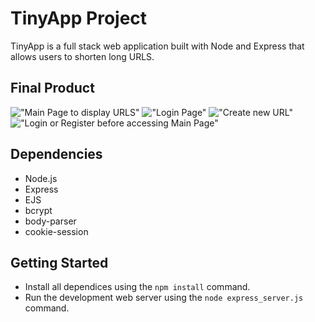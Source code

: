 # TinyApp Project

TinyApp is a full stack web application built with Node and Express that allows users to shorten long URLS. 

## Final Product 

!["Main Page to display URLS"](https://github.com/ShahjamalMalik/TinyApp2/blob/master/docs/Display-Urls-Created.png?raw=true)
!["Login Page"](https://github.com/ShahjamalMalik/TinyApp2/blob/master/docs/Login-Page.png?raw=true)
!["Create new URL"](https://github.com/ShahjamalMalik/TinyApp2/blob/master/docs/Create-New-Url.png?raw=true)
!["Login or Register before accessing Main Page"](https://github.com/ShahjamalMalik/TinyApp2/blob/master/docs/Login-Or-Register-Before-Access.png?raw=true)

## Dependencies

- Node.js
- Express
- EJS
- bcrypt
- body-parser
- cookie-session

## Getting Started 

- Install all dependices using the `npm install` command.
- Run the development web server using the `node express_server.js` command.
